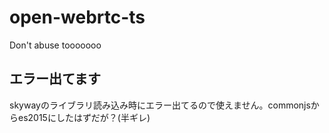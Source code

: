 # open-webrtc-ts
Don't abuse tooooooo
## エラー出てます
skywayのライブラリ読み込み時にエラー出てるので使えません。commonjsからes2015にしたはずだが？(半ギレ)
